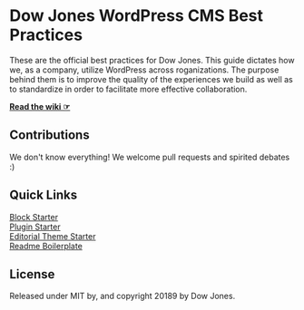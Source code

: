 # Dow Jones WordPress CMS Best Practices

These are the official best practices for Dow Jones. This guide dictates how we, as a company, utilize WordPress across roganizations. The purpose behind them is to improve the quality of the experiences we build as well as to standardize in order to facilitate more effective collaboration.

<!-- <a href="https://www.dowjones.com"><img src="https://10updotcom-wpengine.s3.amazonaws.com/uploads/2016/10/10up-Github-Banner.png" width="850"></a> -->


**[Read the wiki ☞](https://github.com/newscorp-ghfb/dj-wp-cms-handbook/wiki)**

## Contributions

We don't know everything! We welcome pull requests and spirited debates :)

## Quick Links

[Block Starter]()  
[Plugin Starter]()  
[Editorial Theme Starter]()  
[Readme Boilerplate]()  

## License

Released under MIT by, and copyright 20189 by Dow Jones.
